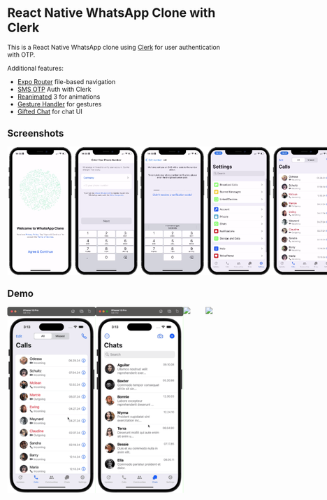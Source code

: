 # React Native WhatsApp Clone with Clerk

This is a React Native WhatsApp clone using [Clerk](https://clerk.com/?utm_source=sponsorship&utm_medium=github&utm_campaign=simong&utm_content=rn-whatsapp) for user authentication with OTP.

Additional features:

- [Expo Router](https://docs.expo.dev/routing/introduction/) file-based navigation
- [SMS OTP](https://clerk.com/docs/custom-flows/email-sms-otp?utm_source=sponsorship&utm_medium=github&utm_campaign=simong&utm_content=rn-whatsapp) Auth with Clerk
- [Reanimated](https://docs.swmansion.com/react-native-reanimated/) 3 for animations
- [Gesture Handler](https://docs.swmansion.com/react-native-gesture-handler/) for gestures
- [Gifted Chat](https://github.com/FaridSafi/react-native-gifted-chat) for chat UI

## Screenshots

<div style="display: flex; flex-direction: 'row';">
<img src="./screenshots/1.png" width=30%>
<img src="./screenshots/2.png" width=30%>
<img src="./screenshots/3.png" width=30%>
<img src="./screenshots/4.png" width=30%>
<img src="./screenshots/5.png" width=30%>
<img src="./screenshots/6.png" width=30%>
<img src="./screenshots/7.png" width=30%>
<img src="./screenshots/8.png" width=30%>
<img src="./screenshots/9.png" width=30%>

</div>

## Demo

<div style="display: flex; flex-direction: 'row';">
<img src="./screenshots/calls.gif" width=40%>
<img src="./screenshots/chats.gif" width=40%>
<img src="./screenshots/contacts.gif" width=40%>
<img src="./screenshots/messages.gif" width=40%>
</div>

